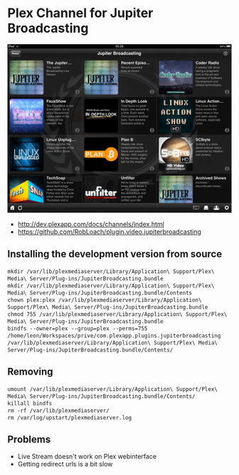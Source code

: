 # Plex Channel for Jupiter Broadcasting

![Screenshot of iPad shows view](Resources/Screenshots/iPad-shows.jpg?raw=true)

- http://dev.plexapp.com/docs/channels/index.html
- https://github.com/RobLoach/plugin.video.jupiterbroadcasting

## Installing the development version from source

```
mkdir /var/lib/plexmediaserver/Library/Application\ Support/Plex\ Media\ Server/Plug-ins/JupiterBroadcasting.bundle
mkdir /var/lib/plexmediaserver/Library/Application\ Support/Plex\ Media\ Server/Plug-ins/JupiterBroadcasting.bundle/Contents
chown plex:plex /var/lib/plexmediaserver/Library/Application\ Support/Plex\ Media\ Server/Plug-ins/JupiterBroadcasting.bundle
chmod 755 /var/lib/plexmediaserver/Library/Application\ Support/Plex\ Media\ Server/Plug-ins/JupiterBroadcasting.bundle
bindfs --owner=plex --group=plex --perms=755 /home/leon/Workspaces/prive/com.plexapp.plugins.jupiterbroadcasting /var/lib/plexmediaserver/Library/Application\ Support/Plex\ Media\ Server/Plug-ins/JupiterBroadcasting.bundle/Contents/
```
## Removing ##

```
umount /var/lib/plexmediaserver/Library/Application\ Support/Plex\ Media\ Server/Plug-ins/JupiterBroadcasting.bundle/Contents/
killall bindfs
rm -rf /var/lib/plexmediaserver/
rm /var/log/upstart/plexmediaserver.log
```

## Problems ##

- Live Stream doesn't work on Plex webinterface
- Getting redirect urls is a bit slow
